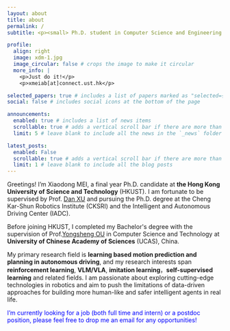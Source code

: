 ```yaml
---
layout: about
title: about
permalink: /
subtitle: <p><small> Ph.D. student in Computer Science and Engineering (CSE) • The Hong Kong University of Science and Technology (HKUST)</small></p>

profile:
  align: right
  image: xdm-1.jpg
  image_circular: false # crops the image to make it circular
  more_info: |
    <p>Just do it!</p>
    <p>xmeiab[at]connect.ust.hk</p>

selected_papers: true # includes a list of papers marked as "selected={true}"
social: false # includes social icons at the bottom of the page

announcements:
  enabled: true # includes a list of news items
  scrollable: true # adds a vertical scroll bar if there are more than 3 news items
  limit: 5 # leave blank to include all the news in the `_news` folder

latest_posts:
  enabled: False
  scrollable: true # adds a vertical scroll bar if there are more than 3 new posts items
  limit: 1 # leave blank to include all the blog posts
---
```


Greetings! I’m Xiaodong MEI, a final year Ph.D. candidate at **the Hong Kong University of Science and Technology** (HKUST). I am fortunate to be supervised by Prof. [Dan XU](https://www.danxurgb.net/) and pursuing the Ph.D. degree at the Cheng Kar-Shun Robotics Institute (CKSRI) and the Intelligent and Autonomous Driving Center (IADC).

Before joining HKUST, I completed my Bachelor's degree with the supervision of Prof.[Yongsheng OU](https://faculty.dlut.edu.cn/ouyongsheng/en/index.htm) in Computer Science and Technology at **University of Chinese Academy of Sciences** (UCAS), China.

My primary research field is **learning based motion prediction and planning in autonomous driving**, and my research interests span **reinforcement learning**, **VLM/VLA**, **imitation learning**，**self-supervised learning** and related fields. I am passionate about exploring cutting-edge technologies in robotics and aim to push the limitations of data-driven approaches for building more human-like and safer intelligent agents in real life.

<p style="color: blue;">I’m currently looking for a job (both full time and intern) or a postdoc position, please feel free to drop me an email for any opportunities!
